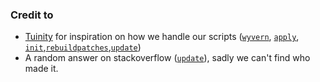 ### Credit to
* <a href="https://github.com/Tuinity/Tuinity">Tuinity</a> for inspiration on how we handle our scripts (<a href="https://github.com/WyvernProject/Wyvern/blob/master/wyvern#L1-L33">`wyvern`</a>, <a href="https://github.com/WyvernProject/Wyvern/blob/master/scripts/apply#L30-L33">`apply`</a>, <a href="https://github.com/WyvernProject/Wyvern/blob/master/scripts/init#L37-L40">`init`</a>,<a href="https://github.com/WyvernProject/Wyvern/blob/master/scripts/rebuildpatches#L13-L19">`rebuildpatches`</a>,<a href="https://github.com/WyvernProject/Wyvern/blob/master/scripts/update#L31-L63">`update`</a>)
* A random answer on stackoverflow (<a href="https://github.com/WyvernProject/Wyvern/blob/master/scripts/init#L15-L27">`update`</a>), sadly we can't find who made it.